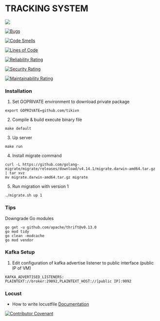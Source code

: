 # TRACKING SYSTEM
[![](https://travis-ci.com/Tracking-SYS/tracking-go.svg?branch=main)](https://travis-ci.com/github/Tracking-SYS/tracking-go/builds)

[![Bugs](https://sonarcloud.io/api/project_badges/measure?project=Tracking-SYS_tracking-go&metric=bugs)](https://sonarcloud.io/dashboard?id=Tracking-SYS_tracking-go)

[![Code Smells](https://sonarcloud.io/api/project_badges/measure?project=Tracking-SYS_tracking-go&metric=code_smells)](https://sonarcloud.io/dashboard?id=Tracking-SYS_tracking-go)

[![Lines of Code](https://sonarcloud.io/api/project_badges/measure?project=Tracking-SYS_tracking-go&metric=ncloc)](https://sonarcloud.io/dashboard?id=Tracking-SYS_tracking-go)

[![Reliability Rating](https://sonarcloud.io/api/project_badges/measure?project=Tracking-SYS_tracking-go&metric=reliability_rating)](https://sonarcloud.io/dashboard?id=Tracking-SYS_tracking-go)

[![Security Rating](https://sonarcloud.io/api/project_badges/measure?project=Tracking-SYS_tracking-go&metric=security_rating)](https://sonarcloud.io/dashboard?id=Tracking-SYS_tracking-go)

[![Maintainability Rating](https://sonarcloud.io/api/project_badges/measure?project=Tracking-SYS_tracking-go&metric=sqale_rating)](https://sonarcloud.io/dashboard?id=Tracking-SYS_tracking-go)
### Installation

1. Set GOPRIVATE environment to download private package
```
export GOPRIVATE=github.com/tikivn
```
2. Compile & build execute binary file
```
make default
```
3. Up server
```
make run
```
4. Install migrate command
```
curl -L https://github.com/golang-migrate/migrate/releases/download/v4.14.1/migrate.darwin-amd64.tar.gz | tar xvz
mv migrate.darwin-amd64.tar.gz migrate
```
5. Run migration with version 1
```
./migrate.sh up 1
```
### Tips

Downgrade Go modules
```
go get -u github.com/apache/thrift@v0.13.0
go mod tidy
go clean -modcache
go mod vendor
```

### Kafka Setup
1. Edit configuration of kafka advertise listener to public interface (public IP of VM)
```
KAFKA_ADVERTISED_LISTENERS: PLAINTEXT://broker:29092,PLAINTEXT_HOST://[public IP]:9092
```

### Locust 
* How to write locustfile
[Documentation](https://docs.locust.io/en/latest/writing-a-locustfile.html)

[![Contributor Covenant](https://img.shields.io/badge/Contributor%20Covenant-2.0-4baaaa.svg)](CODE_OF_CONDUCT.md)
